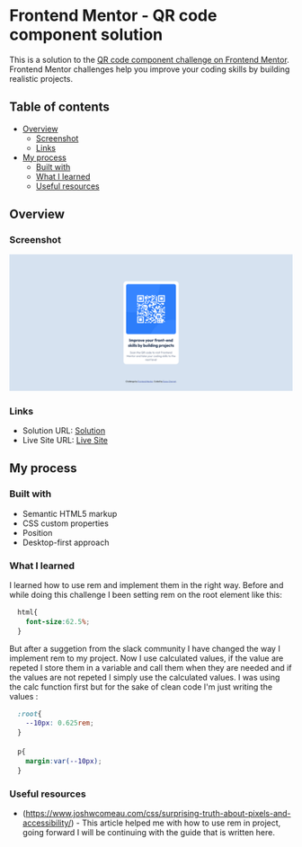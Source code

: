 # Frontend Mentor - QR code component solution

This is a solution to the [QR code component challenge on Frontend Mentor](https://www.frontendmentor.io/challenges/qr-code-component-iux_sIO_H). Frontend Mentor challenges help you improve your coding skills by building realistic projects. 

## Table of contents

- [Overview](#overview)
  - [Screenshot](#screenshot)
  - [Links](#links)
- [My process](#my-process)
  - [Built with](#built-with)
  - [What I learned](#what-i-learned)
  - [Useful resources](#useful-resources)


## Overview

### Screenshot

![](solution-screenshot.png)

### Links

- Solution URL: [Solution](https://github.com/codeinnit92/Qr-code-challenge/)
- Live Site URL: [Live Site](https://codeinnit92.github.io/Qr-code-challenge/)

## My process

### Built with

- Semantic HTML5 markup
- CSS custom properties
- Position
- Desktop-first approach

### What I learned

I learned how to use rem and implement them in the right way. Before and while doing this challenge I been setting rem on the root element like this: 

```css
  html{
    font-size:62.5%;
  }
```
But after a suggetion from the slack community I have changed the way I implement rem to my project. Now I use calculated values, if the value are repeted I store them in a variable and call them when they are needed and if the values are not repeted I simply use the calculated values. I was using the calc function first but for the sake of clean code I'm just writing the values :

```css
  :root{
    --10px: 0.625rem;
  }

  p{
    margin:var(--10px);
  }
```


### Useful resources

- (https://www.joshwcomeau.com/css/surprising-truth-about-pixels-and-accessibility/) - This article helped me with how to use rem in project, going forward I will be continuing with the guide that is written here.



